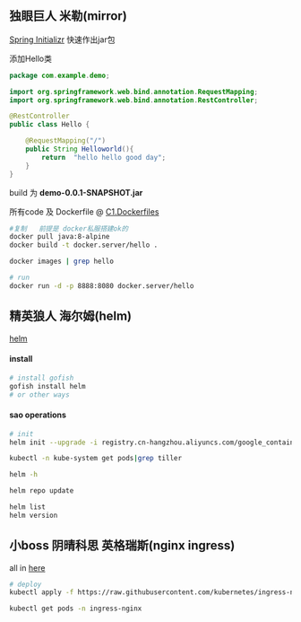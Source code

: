 ## 独眼巨人 米勒(mirror)

[Spring Initializr](https://start.spring.io/) 快速作出jar包 

添加Hello类

```java
package com.example.demo;

import org.springframework.web.bind.annotation.RequestMapping;
import org.springframework.web.bind.annotation.RestController;

@RestController
public class Hello {

    @RequestMapping("/")
    public String Helloworld(){
        return  "hello hello good day";
    }
}

```

build 为 **demo-0.0.1-SNAPSHOT.jar**   

所有code 及 Dockerfile @  [C1.Dockerfiles](https://github.com/hyd-raiders/C1.Dockerfiles.git)

```bash
#复制   前提是 docker私服搭建ok的
docker pull java:8-alpine
docker build -t docker.server/hello .

docker images | grep hello

# run 
docker run -d -p 8888:8080 docker.server/hello

```





## 精英狼人 海尔姆(helm)

[helm](https://github.com/helm/helm)

#### install

```bash
# install gofish
gofish install helm
# or other ways
```

#### sao operations

```bash
# init
helm init --upgrade -i registry.cn-hangzhou.aliyuncs.com/google_containers/tiller:v2.14.2 --stable-repo-url https://kubernetes.oss-cn-hangzhou.aliyuncs.com/charts

kubectl -n kube-system get pods|grep tiller

helm -h

```

```bash
helm repo update 

helm list
helm version
```



## 小boss  阴晴科思 英格瑞斯(nginx ingress)

all in [here](https://github.com/kubernetes/ingress-nginx)

```bash
# deploy
kubectl apply -f https://raw.githubusercontent.com/kubernetes/ingress-nginx/master/deploy/static/mandatory.yaml

kubectl get pods -n ingress-nginx

```

